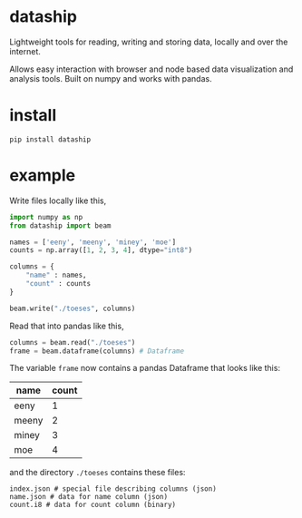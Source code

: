 # dataship

Lightweight tools for reading, writing and storing data, locally and over the internet.

Allows easy interaction with browser and node based data visualization and analysis tools.
Built on numpy and works with pandas.

# install
`pip install dataship`

# example

Write files locally like this,
```python
import numpy as np
from dataship import beam

names = ['eeny', 'meeny', 'miney', 'moe']
counts = np.array([1, 2, 3, 4], dtype="int8")

columns = {
    "name" : names,
    "count" : counts
}

beam.write("./toeses", columns)
```

Read that into pandas like this,
```python
columns = beam.read("./toeses")
frame = beam.dataframe(columns) # Dataframe
```

The variable `frame` now contains a pandas Dataframe that looks like this:

name | count
-----|-------
eeny | 1
meeny | 2
miney | 3
moe | 4


and the directory `./toeses` contains these files:

```shell
index.json # special file describing columns (json)
name.json # data for name column (json)
count.i8 # data for count column (binary)
```
